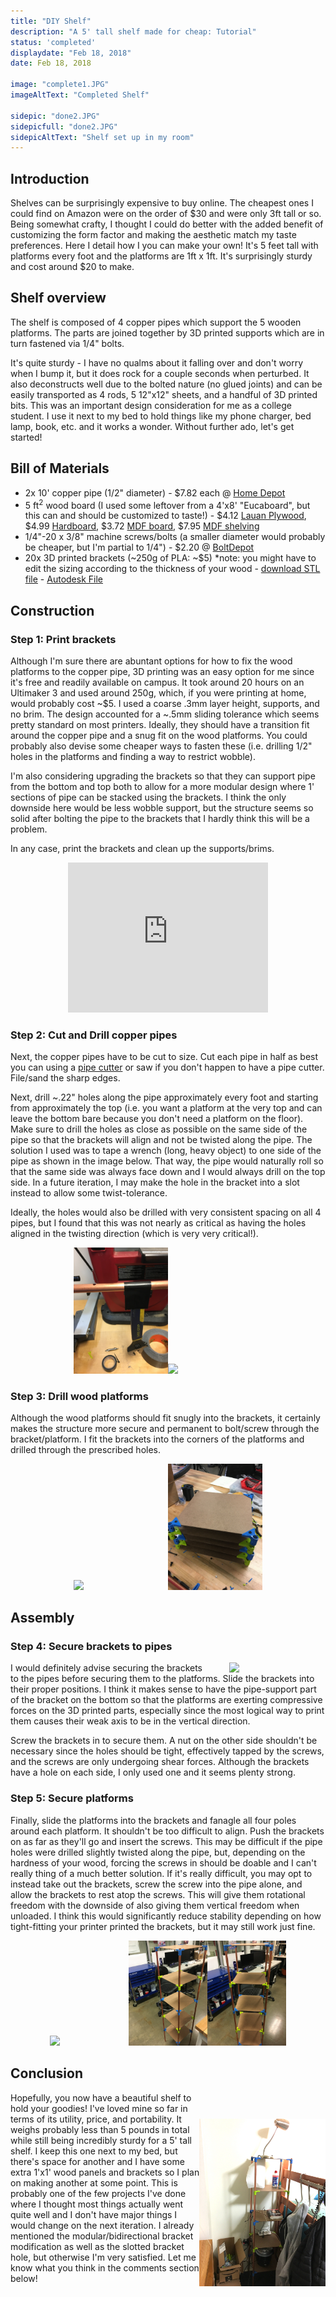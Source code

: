 ```yaml
---
title: "DIY Shelf"
description: "A 5' tall shelf made for cheap: Tutorial"
status: 'completed'
displaydate: "Feb 18, 2018"
date: Feb 18, 2018

image: "complete1.JPG"
imageAltText: "Completed Shelf"

sidepic: "done2.JPG"
sidepicfull: "done2.JPG"
sidepicAltText: "Shelf set up in my room"
---
```


## Introduction
Shelves can be surprisingly expensive to buy online.  The cheapest ones I could find on Amazon were on the order of $30 and were only 3ft tall or so.  Being somewhat crafty, I thought I could do better with the added benefit of customizing the form factor and making the aesthetic match my taste preferences.  Here I detail how I you can make your own!  It's 5 feet tall with platforms every foot and the platforms are 1ft x 1ft.  It's surprisingly sturdy and cost around $20 to make.

## Shelf overview
The shelf is composed of 4 copper pipes which support the 5 wooden platforms.  The parts are joined together by 3D printed supports which are in turn fastened via 1/4" bolts.

It's quite sturdy - I have no qualms about it falling over and don't worry when I bump it, but it does rock for a couple seconds when perturbed.  It also deconstructs well due to the bolted nature (no glued joints) and can be easily transported as 4 rods, 5 12"x12" sheets, and a handful of 3D printed bits.  This was an important design consideration for me as a college student.  I use it next to my bed to hold things like my phone charger, bed lamp, book, etc. and it works a wonder.  Without further ado, let's get started!

## Bill of Materials
* 2x 10' copper pipe (1/2" diameter) - $7.82 each @ [Home Depot](https://www.homedepot.com/p/Cerro-1-2-in-x-10-ft-Copper-Type-M-Hard-Temper-Straight-Pipe-1-2-M-10/100354198)
* 5 ft<sup>2</sup> wood board (I used some leftover from a 4'x8' "Eucaboard", but this can and should be customized to taste!) - $4.12 [Lauan Plywood](https://www.lowes.com/pd/1-4-in-Lauan-Plywood-Application-as-2-X-2/1000068901), $4.99 [Hardboard](https://www.homedepot.com/p/Hardboard-Tempered-Common-1-8-in-x-2-ft-x-4-ft-Actual-0-125-in-x-23-75-in-x-47-75-in-7005015/202088786), $3.72 [MDF board](https://www.homedepot.com/p/1-4-in-x-2-ft-x-2-ft-Medium-Density-Fiber-Board-1508102/205881910), $7.95 [MDF shelving](https://www.homedepot.com/p/3-4-in-x-11-1-4-in-x-8-ft-Shelving-MDF-Board-83224/302602708)
* 1/4"-20 x 3/8" machine screws/bolts (a smaller diameter would probably be cheaper, but I'm partial to 1/4") - $2.20 @ [BoltDepot](https://www.boltdepot.com/Machine_screws_Phillips_pan_head_Zinc_plated_steel_1_4-20.aspx)
* 20x 3D printed brackets (~250g of PLA: ~$5) *note: you might have to edit the sizing according to the thickness of your wood - [download STL file](shelfclip.stl) - [Autodesk File](http://a360.co/2FbyM3y)

## Construction
### Step 1: Print brackets
Although I'm sure there are abuntant options for how to fix the wood platforms to the copper pipe, 3D printing was an easy option for me since it's free and readily available on campus.  It took around 20 hours on an Ultimaker 3 and used around 250g, which, if you were printing at home, would probably cost ~$5.  I used a coarse .3mm layer height, supports, and no brim.  The design accounted for a ~.5mm sliding tolerance which seems pretty standard on most printers.  Ideally, they should have a transition fit around the copper pipe and a snug fit on the wood platforms.  You could probably also devise some cheaper ways to fasten these (i.e. drilling 1/2" holes in the platforms and finding a way to restrict wobble).

I'm also considering upgrading the brackets so that they can support pipe from the bottom and top both to allow for a more modular design where 1' sections of pipe can be stacked using the brackets.  I think the only downside here would be less wobble support, but the structure seems so solid after bolting the pipe to the brackets that I hardly think this will be a problem.

In any case, print the brackets and clean up the supports/brims.
<div style="text-align: center;">
<iframe src="https://myhub.autodesk360.com/ue2946219/shares/public/SH7f1edQT22b515c761e20d98898fa3fd386?mode=embed" width="320" height="240" allowfullscreen="true" webkitallowfullscreen="true" mozallowfullscreen="true"  frameborder="0"></iframe>
</div>

### Step 2: Cut and Drill copper pipes
Next, the copper pipes have to be cut to size.  Cut each pipe in half as best you can using a [pipe cutter](https://www.homedepot.com/p/HDX-Junior-Tube-Cutter-HDX003/204218579) or saw if you don't happen to have a pipe cutter.  File/sand the sharp edges.

Next, drill ~.22" holes along the pipe approximately every foot and starting from approximately the top (i.e. you want a platform at the very top and can leave the bottom bare because you don't need a platform on the floor).  Make sure to drill the holes as close as possible on the same side of the pipe so that the brackets will align and not be twisted along the pipe.  The solution I used was to tape a wrench (long, heavy object) to one side of the pipe as shown in the image below.  That way, the pipe would naturally roll so that the same side was always face down and I would always drill on the top side.  In a future iteration, I may make the hole in the bracket into a slot instead to allow some twist-tolerance.

Ideally, the holes would also be drilled with very consistent spacing on all 4 pipes, but I found that this was not nearly as critical as having the holes aligned in the twisting direction (which is very very critical!).

<div style="text-align:center">
<img src="pipeStabilize.JPG" style="width:30%;display:inline-block;"/><img src="drillPipe" style="width:30%;display:inline-block;"/>
</div>

### Step 3: Drill wood platforms
Although the wood platforms should fit snugly into the brackets, it certainly makes the structure more secure and permanent to bolt/screw through the bracket/platform.  I fit the brackets into the corners of the platforms and drilled through the prescribed holes.

<div style="text-align: center">
<img src="drillShelf" style="width:30%;display:inline-block;"><img src="shelves.JPG" style="width:30%;display:inline-block;">
</div>

## Assembly
### Step 4: Secure brackets to pipes
<img src="pipes" style="width:25%;float:right;margin:0em 2em;"/>
I would definitely advise securing the brackets to the pipes before securing them to the platforms.  Slide the brackets into their proper positions.  I think it makes sense to have the pipe-support part of the bracket on the bottom so that the platforms are exerting compressive forces on the 3D printed parts, especially since the most logical way to print them causes their weak axis to be in the vertical direction.

Screw the brackets in to secure them.  A nut on the other side shouldn't be necessary since the holes should be tight, effectively tapped by the screws, and the screws are only undergoing shear forces.  Although the brackets have a hole on each side, I only used one and it seems plenty strong.

### Step 5: Secure platforms
Finally, slide the platforms into the brackets and fanagle all four poles around each platform.  It shouldn't be too difficult to align.  Push the brackets on as far as they'll go and insert the screws.  This may be difficult if the pipe holes were drilled slightly twisted along the pipe, but, depending on the hardness of your wood, forcing the screws in should be doable and I can't really thing of a much better solution.  If it's really difficult, you may opt to instead take out the brackets, screw the screw into the pipe alone, and allow the brackets to rest atop the screws.  This will give them rotational freedom with the downside of also giving them vertical freedom when unloaded.  I think this would significantly reduce stability depending on how tight-fitting your printer printed the brackets, but it may still work just fine.
<div style="text-align: center">
<img src="complete1" style="width:25%;display:inline-block;"><img src="complete2.JPG" style="width:25%;display:inline-block;"><img src="complete3.JPG" style="width:25%;display:inline-block;">
</div>

## Conclusion
<img src="done2.JPG" style="width:40%;float:right;margin-top: 3em;">
Hopefully, you now have a beautiful shelf to hold your goodies!  I've loved mine so far in terms of its utility, price, and portability.  It weighs probably less than 5 pounds in total while still being incredibly sturdy for a 5' tall shelf.  I keep this one next to my bed, but there's space for another and I have some extra 1'x1' wood panels and brackets so I plan on making another at some point.  This is probably one of the few projects I've done where I thought most things actually went quite well and I don't have major things I would change on the next iteration.  I already mentioned the modular/bidirectional bracket modification as well as the slotted bracket hole, but otherwise I'm very satisfied.  Let me know what you think in the comments section below!